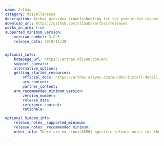 ```yaml
---
name: Arthas
category: Miscellaneous
description: Arthas provides troubleshooting for the production issues in the Java applications without modifying code or restarting servers.
download_url: https://github.com/alibaba/arthas/releases
works_on_arm: true
supported_minimum_version:
    version_number: 3.0.5
    release_date: 2018/11/28


optional_info:
    homepage_url: https://arthas.aliyun.com/en/
    support_caveats:
    alternative_options:
    getting_started_resources:
        official_docs: https://arthas.aliyun.com/en/doc/install-detail.html
        arm_content:
        partner_content:
    arm_recommended_minimum_version:
        version_number:
        release_date:
        reference_content:
        rationale:

optional_hidden_info:
    release_notes__supported_minimum:
    release_notes__recommended_minimum:
    other_info: There are no Linux/ARM64 specific release notes for the minimum version. Arthas can be installed via jar and can be run with java command. Mvn central has platform-independent arthas-boot.jar available from the minimum version 3.0.5, which is  tested with the java command "java -jar arthas-boot.jar -h"

---
```

